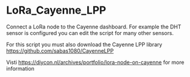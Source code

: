 # LoRa_Cayenne_LPP
Connect a LoRa node to the Cayenne dashboard.
For example the DHT sensor is configured you can edit the script for many other sensors.

For this script you must also download the Cayenne LPP library https://github.com/sabas1080/CayenneLPP

Visti https://diycon.nl/archives/portfolio/lora-node-on-cayenne for more information
